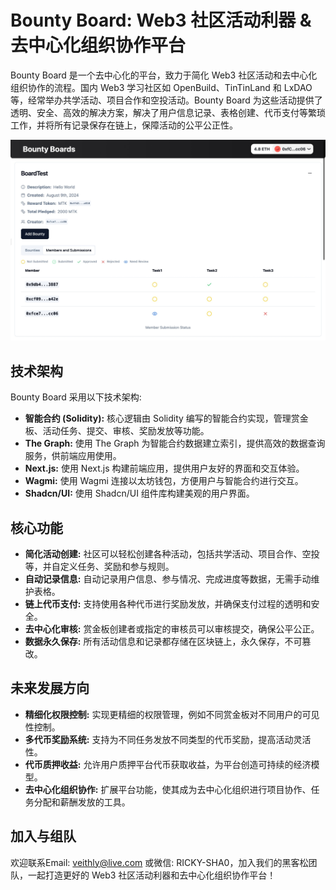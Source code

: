 # Bounty Board: Web3 社区活动利器 & 去中心化组织协作平台

Bounty Board 是一个去中心化的平台，致力于简化 Web3 社区活动和去中心化组织协作的流程。国内 Web3 学习社区如 OpenBuild、TinTinLand 和 LxDAO 等，经常举办共学活动、项目合作和空投活动。Bounty Board 为这些活动提供了透明、安全、高效的解决方案，解决了用户信息记录、表格创建、代币支付等繁琐工作，并将所有记录保存在链上，保障活动的公平公正性。

![Bounty Board](./assets/screenshot.jpeg)

## 技术架构

Bounty Board 采用以下技术架构:

- **智能合约 (Solidity):** 核心逻辑由 Solidity 编写的智能合约实现，管理赏金板、活动任务、提交、审核、奖励发放等功能。
- **The Graph:** 使用 The Graph 为智能合约数据建立索引，提供高效的数据查询服务，供前端应用使用。
- **Next.js:** 使用 Next.js 构建前端应用，提供用户友好的界面和交互体验。
- **Wagmi:** 使用 Wagmi 连接以太坊钱包，方便用户与智能合约进行交互。
- **Shadcn/UI:** 使用 Shadcn/UI 组件库构建美观的用户界面。

## 核心功能

* **简化活动创建:**  社区可以轻松创建各种活动，包括共学活动、项目合作、空投等，并自定义任务、奖励和参与规则。
* **自动记录信息:**  自动记录用户信息、参与情况、完成进度等数据，无需手动维护表格。
* **链上代币支付:**  支持使用各种代币进行奖励发放，并确保支付过程的透明和安全。
* **去中心化审核:**  赏金板创建者或指定的审核员可以审核提交，确保公平公正。
* **数据永久保存:**  所有活动信息和记录都存储在区块链上，永久保存，不可篡改。

## 未来发展方向

* **精细化权限控制:** 实现更精细的权限管理，例如不同赏金板对不同用户的可见性控制。
* **多代币奖励系统:**  支持为不同任务发放不同类型的代币奖励，提高活动灵活性。
* **代币质押收益:**  允许用户质押平台代币获取收益，为平台创造可持续的经济模型。
* **去中心化组织协作:**  扩展平台功能，使其成为去中心化组织进行项目协作、任务分配和薪酬发放的工具。

## 加入与组队

欢迎联系Email: veithly@live.com 或微信: RICKY-SHA0，加入我们的黑客松团队，一起打造更好的 Web3 社区活动利器和去中心化组织协作平台！